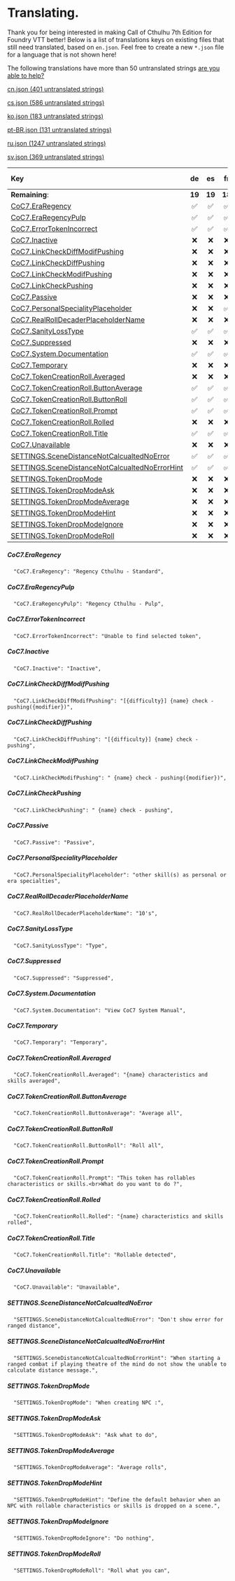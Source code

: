 # Translating.

Thank you for being interested in making Call of Cthulhu 7th Edition for Foundry VTT better! Below is a list of translations keys on existing files that still need translated, based on `en.json`. Feel free to create a new `*.json` file for a language that is not shown here!

The following translations have more than 50 untranslated strings [are you able to help?](./ABANDONED.md)

[cn.json (401 untranslated strings)](./ABANDONED.md#cnjson)

[cs.json (586 untranslated strings)](./ABANDONED.md#csjson)

[ko.json (183 untranslated strings)](./ABANDONED.md#kojson)

[pt-BR.json (131 untranslated strings)](./ABANDONED.md#ptbrjson)

[ru.json (1247 untranslated strings)](./ABANDONED.md#rujson)

[sv.json (369 untranslated strings)](./ABANDONED.md#svjson)



|Key|de|es|fr|it|ja|pl|zh-TW|
|:---|:---:|:---:|:---:|:---:|:---:|:---:|:---:|
|**Remaining**:|**19**|**19**|**18**|**18**|**28**|**18**|**30**|
|[CoC7.EraRegency](#coc7eraregency)|&#9989;|&#9989;|&#9989;|&#9989;|&#9989;|&#9989;|&#x274C;|
|[CoC7.EraRegencyPulp](#coc7eraregencypulp)|&#9989;|&#9989;|&#9989;|&#9989;|&#9989;|&#9989;|&#x274C;|
|[CoC7.ErrorTokenIncorrect](#coc7errortokenincorrect)|&#9989;|&#9989;|&#9989;|&#9989;|&#x274C;|&#9989;|&#x274C;|
|[CoC7.Inactive](#coc7inactive)|&#x274C;|&#x274C;|&#x274C;|&#x274C;|&#x274C;|&#x274C;|&#x274C;|
|[CoC7.LinkCheckDiffModifPushing](#coc7linkcheckdiffmodifpushing)|&#x274C;|&#x274C;|&#x274C;|&#x274C;|&#x274C;|&#x274C;|&#x274C;|
|[CoC7.LinkCheckDiffPushing](#coc7linkcheckdiffpushing)|&#x274C;|&#x274C;|&#x274C;|&#x274C;|&#x274C;|&#x274C;|&#x274C;|
|[CoC7.LinkCheckModifPushing](#coc7linkcheckmodifpushing)|&#x274C;|&#x274C;|&#x274C;|&#x274C;|&#x274C;|&#x274C;|&#x274C;|
|[CoC7.LinkCheckPushing](#coc7linkcheckpushing)|&#x274C;|&#x274C;|&#x274C;|&#x274C;|&#x274C;|&#x274C;|&#x274C;|
|[CoC7.Passive](#coc7passive)|&#x274C;|&#x274C;|&#x274C;|&#x274C;|&#x274C;|&#x274C;|&#x274C;|
|[CoC7.PersonalSpecialityPlaceholder](#coc7personalspecialityplaceholder)|&#x274C;|&#x274C;|&#9989;|&#9989;|&#x274C;|&#9989;|&#x274C;|
|[CoC7.RealRollDecaderPlaceholderName](#coc7realrolldecaderplaceholdername)|&#x274C;|&#x274C;|&#x274C;|&#x274C;|&#x274C;|&#x274C;|&#x274C;|
|[CoC7.SanityLossType](#coc7sanitylosstype)|&#9989;|&#9989;|&#9989;|&#9989;|&#x274C;|&#9989;|&#x274C;|
|[CoC7.Suppressed](#coc7suppressed)|&#x274C;|&#x274C;|&#x274C;|&#x274C;|&#x274C;|&#x274C;|&#x274C;|
|[CoC7.System.Documentation](#coc7systemdocumentation)|&#9989;|&#9989;|&#9989;|&#9989;|&#x274C;|&#9989;|&#x274C;|
|[CoC7.Temporary](#coc7temporary)|&#x274C;|&#x274C;|&#x274C;|&#x274C;|&#x274C;|&#x274C;|&#x274C;|
|[CoC7.TokenCreationRoll.Averaged](#coc7tokencreationrollaveraged)|&#x274C;|&#x274C;|&#x274C;|&#x274C;|&#x274C;|&#x274C;|&#x274C;|
|[CoC7.TokenCreationRoll.ButtonAverage](#coc7tokencreationrollbuttonaverage)|&#9989;|&#9989;|&#9989;|&#9989;|&#x274C;|&#9989;|&#x274C;|
|[CoC7.TokenCreationRoll.ButtonRoll](#coc7tokencreationrollbuttonroll)|&#9989;|&#9989;|&#9989;|&#9989;|&#x274C;|&#9989;|&#x274C;|
|[CoC7.TokenCreationRoll.Prompt](#coc7tokencreationrollprompt)|&#9989;|&#9989;|&#9989;|&#9989;|&#x274C;|&#9989;|&#x274C;|
|[CoC7.TokenCreationRoll.Rolled](#coc7tokencreationrollrolled)|&#x274C;|&#x274C;|&#x274C;|&#x274C;|&#x274C;|&#x274C;|&#x274C;|
|[CoC7.TokenCreationRoll.Title](#coc7tokencreationrolltitle)|&#9989;|&#9989;|&#9989;|&#9989;|&#x274C;|&#9989;|&#x274C;|
|[CoC7.Unavailable](#coc7unavailable)|&#x274C;|&#x274C;|&#x274C;|&#x274C;|&#x274C;|&#x274C;|&#x274C;|
|[SETTINGS.SceneDistanceNotCalcualtedNoError](#settingsscenedistancenotcalcualtednoerror)|&#9989;|&#9989;|&#9989;|&#9989;|&#x274C;|&#9989;|&#x274C;|
|[SETTINGS.SceneDistanceNotCalcualtedNoErrorHint](#settingsscenedistancenotcalcualtednoerrorhint)|&#9989;|&#9989;|&#9989;|&#9989;|&#x274C;|&#9989;|&#x274C;|
|[SETTINGS.TokenDropMode](#settingstokendropmode)|&#x274C;|&#x274C;|&#x274C;|&#x274C;|&#x274C;|&#x274C;|&#x274C;|
|[SETTINGS.TokenDropModeAsk](#settingstokendropmodeask)|&#x274C;|&#x274C;|&#x274C;|&#x274C;|&#x274C;|&#x274C;|&#x274C;|
|[SETTINGS.TokenDropModeAverage](#settingstokendropmodeaverage)|&#x274C;|&#x274C;|&#x274C;|&#x274C;|&#x274C;|&#x274C;|&#x274C;|
|[SETTINGS.TokenDropModeHint](#settingstokendropmodehint)|&#x274C;|&#x274C;|&#x274C;|&#x274C;|&#x274C;|&#x274C;|&#x274C;|
|[SETTINGS.TokenDropModeIgnore](#settingstokendropmodeignore)|&#x274C;|&#x274C;|&#x274C;|&#x274C;|&#x274C;|&#x274C;|&#x274C;|
|[SETTINGS.TokenDropModeRoll](#settingstokendropmoderoll)|&#x274C;|&#x274C;|&#x274C;|&#x274C;|&#x274C;|&#x274C;|&#x274C;|
##### CoC7.EraRegency
```  "CoC7.EraRegency": "Regency Cthulhu - Standard",```
##### CoC7.EraRegencyPulp
```  "CoC7.EraRegencyPulp": "Regency Cthulhu - Pulp",```
##### CoC7.ErrorTokenIncorrect
```  "CoC7.ErrorTokenIncorrect": "Unable to find selected token",```
##### CoC7.Inactive
```  "CoC7.Inactive": "Inactive",```
##### CoC7.LinkCheckDiffModifPushing
```  "CoC7.LinkCheckDiffModifPushing": "[{difficulty}] {name} check - pushing({modifier})",```
##### CoC7.LinkCheckDiffPushing
```  "CoC7.LinkCheckDiffPushing": "[{difficulty}] {name} check - pushing",```
##### CoC7.LinkCheckModifPushing
```  "CoC7.LinkCheckModifPushing": " {name} check - pushing({modifier})",```
##### CoC7.LinkCheckPushing
```  "CoC7.LinkCheckPushing": " {name} check - pushing",```
##### CoC7.Passive
```  "CoC7.Passive": "Passive",```
##### CoC7.PersonalSpecialityPlaceholder
```  "CoC7.PersonalSpecialityPlaceholder": "other skill(s) as personal or era specialties",```
##### CoC7.RealRollDecaderPlaceholderName
```  "CoC7.RealRollDecaderPlaceholderName": "10's",```
##### CoC7.SanityLossType
```  "CoC7.SanityLossType": "Type",```
##### CoC7.Suppressed
```  "CoC7.Suppressed": "Suppressed",```
##### CoC7.System.Documentation
```  "CoC7.System.Documentation": "View CoC7 System Manual",```
##### CoC7.Temporary
```  "CoC7.Temporary": "Temporary",```
##### CoC7.TokenCreationRoll.Averaged
```  "CoC7.TokenCreationRoll.Averaged": "{name} characteristics and skills averaged",```
##### CoC7.TokenCreationRoll.ButtonAverage
```  "CoC7.TokenCreationRoll.ButtonAverage": "Average all",```
##### CoC7.TokenCreationRoll.ButtonRoll
```  "CoC7.TokenCreationRoll.ButtonRoll": "Roll all",```
##### CoC7.TokenCreationRoll.Prompt
```  "CoC7.TokenCreationRoll.Prompt": "This token has rollables characteristics or skills.<br>What do you want to do ?",```
##### CoC7.TokenCreationRoll.Rolled
```  "CoC7.TokenCreationRoll.Rolled": "{name} characteristics and skills rolled",```
##### CoC7.TokenCreationRoll.Title
```  "CoC7.TokenCreationRoll.Title": "Rollable detected",```
##### CoC7.Unavailable
```  "CoC7.Unavailable": "Unavailable",```
##### SETTINGS.SceneDistanceNotCalcualtedNoError
```  "SETTINGS.SceneDistanceNotCalcualtedNoError": "Don't show error for ranged distance",```
##### SETTINGS.SceneDistanceNotCalcualtedNoErrorHint
```  "SETTINGS.SceneDistanceNotCalcualtedNoErrorHint": "When starting a ranged combat if playing theatre of the mind do not show the unable to calculate distance message.",```
##### SETTINGS.TokenDropMode
```  "SETTINGS.TokenDropMode": "When creating NPC :",```
##### SETTINGS.TokenDropModeAsk
```  "SETTINGS.TokenDropModeAsk": "Ask what to do",```
##### SETTINGS.TokenDropModeAverage
```  "SETTINGS.TokenDropModeAverage": "Average rolls",```
##### SETTINGS.TokenDropModeHint
```  "SETTINGS.TokenDropModeHint": "Define the default behavior when an NPC with rollable characteristics or skills is dropped on a scene.",```
##### SETTINGS.TokenDropModeIgnore
```  "SETTINGS.TokenDropModeIgnore": "Do nothing",```
##### SETTINGS.TokenDropModeRoll
```  "SETTINGS.TokenDropModeRoll": "Roll what you can",```

